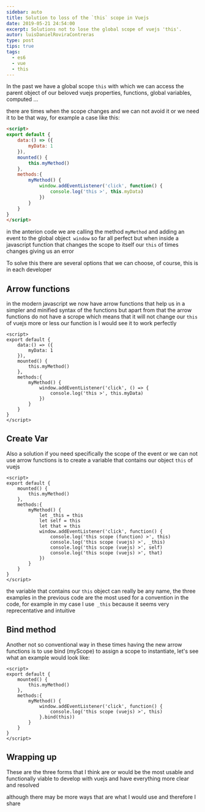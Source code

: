 ```yaml
---
sidebar: auto
title: Solution to loss of the `this` scope in Vuejs
date: 2019-05-21 24:54:00
excerpt: Solutions not to lose the global scope of vuejs 'this'.
autor: luisDanielRoviraContreras
type: post
tips: true
tags:
  - es6
  - vue
  - this
---
```


In the past we have a global scope `this` with which we can access the parent object of our beloved vuejs properties, functions, global variables, computed ...

there are times when the scope changes and we can not avoid it or we need it to be that way, for example a case like this:

```html
<script>
export default {
    data:() => ({
        myData: 1
    }),
    mounted() {
        this.myMethod()
    },
    methods:{
        myMethod() {
            window.addEventListener('click', function() {
                console.log('this >', this.myData)
            })
        }
    }
}
</script>
```

in the anterion code we are calling the method `myMethod` and adding an event to the global object` window` so far all perfect but when inside a javascript function that changes the scope to itself our `this` of times changes giving us an error

To solve this there are several options that we can choose, of course, this is in each developer

## Arrow functions

in the modern javascript we now have arrow functions that help us in a simpler and minified syntax of the functions but apart from that the arrow functions do not have a scrope which means that it will not change our `this` of vuejs more or less our function is I would see it to work perfectly

```html{11}
<script>
export default {
    data:() => ({
        myData: 1
    }),
    mounted() {
        this.myMethod()
    },
    methods:{
        myMethod() {
            window.addEventListener('click', () => {
                console.log('this >', this.myData)
            })
        }
    }
}
</script>
```

## Create Var

Also a solution if you need specifically the scope of the event or we can not use arrow functions is to create a variable that contains our object `this` of vuejs

```html{8,9,10}
<script>
export default {
    mounted() {
        this.myMethod()
    },
    methods:{
        myMethod() {
            let _this = this
            let self = this
            let that = this
            window.addEventListener('click', function() {
                console.log('this scope (function) >', this)
                console.log('this scope (vuejs) >', _this)
                console.log('this scope (vuejs) >', self)
                console.log('this scope (vuejs) >', that)
            })
        }
    }
}
</script>
```

the variable that contains our `this` object can really be any name, the three examples in the previous code are the most used for a convention in the code, for example in my case I use` _this` because it seems very reprecentative and intuitive

## Bind method

Another not so conventional way in these times having the new arrow functions is to use bind (myScope) to assign a scope to instantiate, let's see what an example would look like:

```html{10}
<script>
export default {
    mounted() {
        this.myMethod()
    },
    methods:{
        myMethod() {
            window.addEventListener('click', function() {
                console.log('this scope (vuejs) >', this)
            }.bind(this))
        }
    }
}
</script>
```

## Wrapping up

These are the three forms that I think are or would be the most usable and functionally viable to develop with vuejs and have everything more clear and resolved

although there may be more ways that are what I would use and therefore I share


